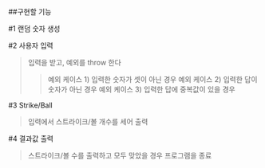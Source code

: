 ##구현할 기능

#1 랜덤 숫자 생성

#2 사용자 입력
> 입력을 받고, 예외를 throw 한다
>> 예외 케이스 1) 입력한 숫자가 셋이 아닌 경우 
>> 예외 케이스 2) 입력한 답이 숫자가 아닌 경우
>> 예외 케이스 3) 입력한 답에 중복값이 있을 경우

#3 Strike/Ball
> 입력에서 스트라이크/볼 개수를 세어 출력

#4 결과값 출력
> 스트라이크/볼 수를 출력하고 모두 맞았을 경우 프로그램을 종료